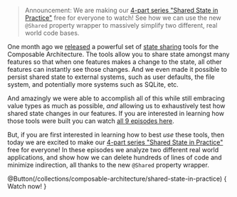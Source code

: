 > Announcement: We are making our [4-part series "Shared State in Practice"](/collections/composable-architecture/shared-state-in-practice) free for everyone to
watch! See how we can use the new `@Shared` property wrapper to massively simplify two different,
real world code bases. 

One month ago we [released][shared-state-blog] a powerful set of 
[state sharing][sharing-state-article] tools for the Composable Architecture. The tools allow you to 
share state amongst many features so that when one features makes a change to the state, all other 
features can instantly see those changes. And we even made it possible to persist shared state to 
external systems, such as user defaults, the file system, and potentially more systems such as 
SQLite, etc.

And amazingly we were able to accomplish all of this while still embracing value types as much as 
possible, _and_ allowing us to exhaustively test how shared state changes in our features. If
you are interested in learning how those tools were built you can watch 
[all 9 episodes here][shared-state-collection].

But, if you are first interested in learning how to best _use_ these tools, then today we are excited
to make our [4-part series "Shared State in Practice"][shared-state-in-practice] free for everyone!
In these episodes we analyze two different real world applications, and show how we can delete
hundreds of lines of code and minimize indirection, all thanks to the new `@Shared`
property wrapper.

[shared-state-blog]: /blog/posts/135-shared-state-in-the-composable-architecture
[shared-state-in-practice]: /collections/composable-architecture/shared-state-in-practice
[shared-state-collection]: /collections/composable-architecture/sharing-and-persisting-state
[sharing-state-article]: https://pointfreeco.github.io/swift-composable-architecture/main/documentation/composablearchitecture/sharingstate

@Button(/collections/composable-architecture/shared-state-in-practice) {
  Watch now!
}
